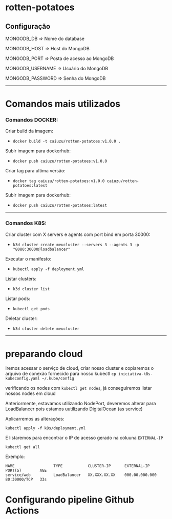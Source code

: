 # rotten-potatoes

## Configuração

MONGODB_DB => Nome do database

MONGODB_HOST => Host do MongoDB

MONGODB_PORT => Posta de acesso ao MongoDB

MONGODB_USERNAME => Usuário do MongoDB

MONGODB_PASSWORD => Senha do MongoDB

---

# Comandos mais utilizados

### Comandos DOCKER:

Criar build da imagem:

- `docker build -t caiuzu/rotten-potatoes:v1.0.0 .`

Subir imagem para dockerhub:

- `docker push caiuzu/rotten-potatoes:v1.0.0`

Criar tag para ultima versão:

- `docker tag caiuzu/rotten-potatoes:v1.0.0 caiuzu/rotten-potatoes:latest`

Subir imagem para dockerhub:

- `docker push caiuzu/rotten-potatoes:latest`

---

### Comandos K8S:

Criar cluster com X servers e agents com port bind em porta 30000:

- `k3d cluster create meucluster --servers 3 --agents 3 -p "8080:30000@loadbalancer"`

Executar o manifesto:

- `kubectl apply -f deployment.yml`

Listar clusters:

- `k3d cluster list`

Listar pods:

- `kubectl get pods`

Deletar cluster:

- `k3d cluster delete meucluster`

--------

# preparando cloud

Iremos acessar o serviço de cloud, criar nosso cluster e copiaremos o arquivo de conexão fornecido para nosso kubectl
`cp iniciativa-k8s-kubeconfig.yaml ~/.kube/config`

verificando os nodes com `kubectl get nodes`, já conseguiremos listar nossos nodes em cloud

Anteriormente, estavamos utilizando NodePort, deveremos alterar para LoadBalancer pois estamos uutilizando
DigitalOcean (as service)

Aplicarremos as alterações:

`kubectl apply -f k8s/deployment.yml`

E listaremos para encontrar o IP de acesso gerado na coluuna `EXTERNAL-IP`

`kubectl get all`

Exemplo: 

```
NAME                 TYPE           CLUSTER-IP      EXTERNAL-IP      PORT(S)        AGE
service/web          LoadBalancer   XX.XXX.XX.XX    000.00.000.000   80:30000/TCP   33s
```

# Configurando pipeline Github Actions

